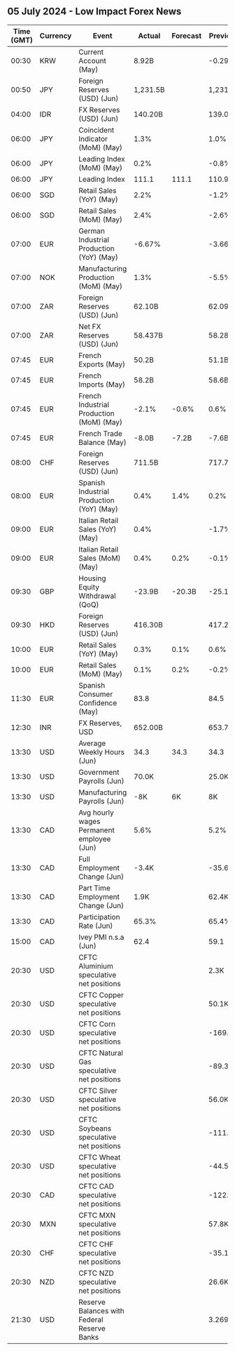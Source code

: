 ## 05 July 2024 - Low Impact Forex News

| Time (GMT) | Currency | Event | Actual | Forecast | Previous |
|------|----------|-------|--------|----------|----------|
| 00:30 | KRW | Current Account (May) | 8.92B |  | -0.29B |
| 00:50 | JPY | Foreign Reserves (USD) (Jun) | 1,231.5B |  | 1,231.6B |
| 04:00 | IDR | FX Reserves (USD) (Jun) | 140.20B |  | 139.00B |
| 06:00 | JPY | Coincident Indicator (MoM) (May) | 1.3% |  | 1.0% |
| 06:00 | JPY | Leading Index (MoM) (May) | 0.2% |  | -0.8% |
| 06:00 | JPY | Leading Index | 111.1 | 111.1 | 110.9 |
| 06:00 | SGD | Retail Sales (YoY) (May) | 2.2% |  | -1.2% |
| 06:00 | SGD | Retail Sales (MoM) (May) | 2.4% |  | -2.6% |
| 07:00 | EUR | German Industrial Production (YoY) (May) | -6.67% |  | -3.66% |
| 07:00 | NOK | Manufacturing Production (MoM) (May) | 1.3% |  | -5.5% |
| 07:00 | ZAR | Foreign Reserves (USD) (Jun) | 62.10B |  | 62.09B |
| 07:00 | ZAR | Net FX Reserves (USD) (Jun) | 58.437B |  | 58.287B |
| 07:45 | EUR | French Exports (May) | 50.2B |  | 51.1B |
| 07:45 | EUR | French Imports (May) | 58.2B |  | 58.6B |
| 07:45 | EUR | French Industrial Production (MoM) (May) | -2.1% | -0.6% | 0.6% |
| 07:45 | EUR | French Trade Balance (May) | -8.0B | -7.2B | -7.6B |
| 08:00 | CHF | Foreign Reserves (USD) (Jun) | 711.5B |  | 717.7B |
| 08:00 | EUR | Spanish Industrial Production (YoY) (May) | 0.4% | 1.4% | 0.2% |
| 09:00 | EUR | Italian Retail Sales (YoY) (May) | 0.4% |  | -1.7% |
| 09:00 | EUR | Italian Retail Sales (MoM) (May) | 0.4% | 0.2% | -0.1% |
| 09:30 | GBP | Housing Equity Withdrawal (QoQ) | -23.9B | -20.3B | -25.1B |
| 09:30 | HKD | Foreign Reserves (USD) (Jun) | 416.30B |  | 417.20B |
| 10:00 | EUR | Retail Sales (YoY) (May) | 0.3% | 0.1% | 0.6% |
| 10:00 | EUR | Retail Sales (MoM) (May) | 0.1% | 0.2% | -0.2% |
| 11:30 | EUR | Spanish Consumer Confidence (May) | 83.8 |  | 84.5 |
| 12:30 | INR | FX Reserves, USD | 652.00B |  | 653.71B |
| 13:30 | USD | Average Weekly Hours (Jun) | 34.3 | 34.3 | 34.3 |
| 13:30 | USD | Government Payrolls (Jun) | 70.0K |  | 25.0K |
| 13:30 | USD | Manufacturing Payrolls (Jun) | -8K | 6K | 8K |
| 13:30 | CAD | Avg hourly wages Permanent employee (Jun) | 5.6% |  | 5.2% |
| 13:30 | CAD | Full Employment Change (Jun) | -3.4K |  | -35.6K |
| 13:30 | CAD | Part Time Employment Change (Jun) | 1.9K |  | 62.4K |
| 13:30 | CAD | Participation Rate (Jun) | 65.3% |  | 65.4% |
| 15:00 | CAD | Ivey PMI n.s.a (Jun) | 62.4 |  | 59.1 |
| 20:30 | USD | CFTC Aluminium speculative net positions |  |  | 2.3K |
| 20:30 | USD | CFTC Copper speculative net positions |  |  | 50.1K |
| 20:30 | USD | CFTC Corn speculative net positions |  |  | -169.8K |
| 20:30 | USD | CFTC Natural Gas speculative net positions |  |  | -89.3K |
| 20:30 | USD | CFTC Silver speculative net positions |  |  | 56.0K |
| 20:30 | USD | CFTC Soybeans speculative net positions |  |  | -111.2K |
| 20:30 | USD | CFTC Wheat speculative net positions |  |  | -44.5K |
| 20:30 | CAD | CFTC CAD speculative net positions |  |  | -122.4K |
| 20:30 | MXN | CFTC MXN speculative net positions |  |  | 57.8K |
| 20:30 | CHF | CFTC CHF speculative net positions |  |  | -35.1K |
| 20:30 | NZD | CFTC NZD speculative net positions |  |  | 26.6K |
| 21:30 | USD | Reserve Balances with Federal Reserve Banks |  |  | 3.269T |
